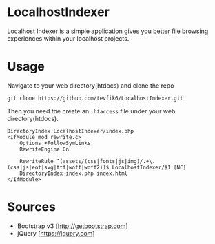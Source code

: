 # LocalhostIndexer
Localhost Indexer is a simple application gives you better file browsing experiences within your localhost projects.

# Usage
Navigate to your web directory(htdocs) and clone the repo

`git clone https://github.com/tevfik6/LocalhostIndexer.git`

Then you need the create an `.htaccess` file under your web directory(htdocs).

```
DirectoryIndex LocalhostIndexer/index.php
<IfModule mod_rewrite.c>
    Options +FollowSymLinks
    RewriteEngine On

	RewriteRule ^(assets/(css|fonts|js|img)/.+\.(css|js|eot|svg|ttf|woff|woff2))$ LocalhostIndexer/$1 [NC]
	DirectoryIndex index.php index.html
</IfModule>
```
# Sources
- Bootstrap v3 [http://getbootstrap.com]
- jQuery [https://jquery.com]